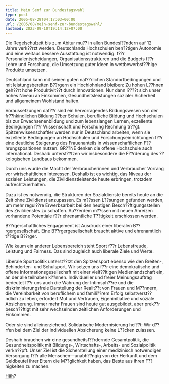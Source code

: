 ```yaml
---
title: Mein Senf zur Bundestagswahl
type: post
date: 2005-08-29T04:17:03+00:00
url: /2005/08/mein-senf-zur-bundestagswahl/
lastmod: 2023-09-10T19:14:12+07:00
---
```

Die Regelschulzeit bis zum Abitur mu?? in allen Bundesl??ndern auf 12 Jahre verk??rzt werden. Deutschlands Hochschulen ben??tigen Autonomie und eine weitaus bessere Ausstattung ist notwendig: f??r Personalentscheidungen, Organisationsstrukturen und die Budgets f??r Lehre und Forschung, die Umsetzung guter Ideen in wettbewerbsf??hige Produkte umsetzen.

Deutschland kann mit seinen guten nat??rlichen Standortbedingungen und mit leistungsbereiten B??rgern ein Hochlohnland bleiben: Zu hohen L??hnen geh??rt hohe Produktivit??t durch Innovationen. Nur dann l????t sich unser hohes Niveau an Einkommen, Gesundheitsleistungen sozialer Sicherheit und allgemeinem Wohlstand halten.

Voraussetzungen daf??r sind ein hervorragendes Bildungswesen von der fr??hkindlichen Bildung ??ber Schulen, berufliche Bildung und Hochschulen bis zur Erwachsenenbildung und zum lebenslangen Lernen, exzellente Bedingungen f??r Wissenschaft und Forschung Rechnung tr??gt. Spitzenwissenschaftler werden nur in Deutschland arbeiten, wenn sie exzellente Bedingungen an Hochschulen und Forschungseinrichtungen f??r eine deutliche Steigerung des Frauenanteils in wissenschaftlichen F??hrungspositionen nutzen. GR??NE denken die offene Hochschule auch international. Deshalb unterst??tzen wir insbesondere die F??rderung des ??kologischen Landbaus bekommen.

Durch uns wurde die Macht der Verbraucherinnen und Verbraucher Vorrang vor wirtschaftlichen Interessen. Deshalb ist es wichtig, das Niveau der sozialen Leistungen, die Zivildienstleistende heute erbringen, trotzdem aufrechtzuerhalten.

Dazu ist es notwendig, die Strukturen der Sozialdienste bereits heute an die Zeit ohne Zivildienst anzupassen. Es m??ssen L??sungen gefunden werden, um mehr regul??re Erwerbsarbeit bei den heutigen Besch??ftigungsstellen des Zivildienstes zu schaffen. Au??erdem m??ssen mit neuen Anreizen vorhandene Potentiale f??r ehrenamtliche T??tigkeit erschlossen werden.

B??rgerschaftliches Engagement ist Ausdruck einer liberalen B??rgergesellschaft. Eine B??rgergesellschaft braucht aktive und ehrenamtlich t??tige B??rger.

Wie kaum ein anderer Lebensbereich steht Sport f??r Lebensfreude, Leistung und Fairness. Das sind zugleich auch liberale Ziele und Werte.

Liberale Sportpolitik unterst??tzt den Spitzensport ebenso wie den Breiten-, Behinderten- und Schulsport. Wir setzen uns f??r eine demokratische und offene Informationsgesellschaft mit einer vielf??ltigen Medienlandschaft ein, an der alle teilhaben k??nnen. Individueller und freier Meinungsauftrag bedeutet f??r uns auch die Wahrung der Intimsph??re und die diskriminierungsfreie Darstellung der Realit??t von Frauen und M??nnern, die Vereinbarkeit von beruflichem und famili??rem Erfolg selbstverst??ndlich zu leben, erfordert Mut und Vertrauen, Eigeninitiative und soziale Absicherung. Immer mehr Frauen sind heute gut ausgebildet, aber prek??r besch??ftigt mit sehr wechselnden zeitlichen Anforderungen und Einkommen.

Oder sie sind alleinerziehend. Solidarische Modernisierung hei??t: Wir d??rfen bei dem Ziel der individuellen Absicherung keine L??cken zulassen.

Deshalb brauchen wir eine gesundheitsf??rdernde Gesamtpolitik, die Gesundheitspolitik mit Bildungs-, Wirtschafts-, Arbeits- und Sozialpolitik verkn??pft. Unser Ziel ist die Sicherstellung einer medizinisch notwendigen Versorgung f??r alle Menschen&#8212;unabh??ngig von der Herkunft und dem Geldbeutel ihrer Eltern die M??glichkeit haben, das Beste aus ihren F??higkeiten zu machen.

[Häh][1]?

 [1]: http://www.phrasinator.de/
